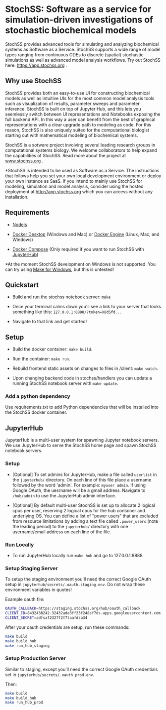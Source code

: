 # StochSS: Software as a service for simulation-driven investigations of stochastic biochemical models

StochSS provides advanced tools for simulating and analyzing biochemical systems as Software as a Service. StochSS supports a wide range of model types ranging from continuous ODEs to discrete (spatial) stochastic simulations as well as advanced model analysis workflows. Try out StochSS here: https://app.stochss.org .

## Why use StochSS
StochSS provides both an easy-to-use UI for constructing biochemical models as well as intuitive UIs for the most common model analysis tools such as visualization of results, parameter sweeps and parameter inference. StochSS is built on top of Jupyter Hub, and this lets you seemlessly switch between UI representations and Notebooks exposing the full backend API. In this way a user can benefit from the best of graphical representations with a clear upgrade path to modeling as code. For this reason, StochSS is also uniquely suited for the computational biologist starting out with mathematical modeling of biochemical systems. 

StochSS is a sotware project involving several leading research groups in computational systems biology. We welcome collaborators to help expand the capabilities of StochSS. Read more about the project at www.stochss.org .   

*StochSS is intended to be used as Software as a Service. The instructions that follows help you set your own local development environment or deploy your own instance as SaaS. If you intend to mainly use StochSS for modeling, simulation and model analysis, consider using the hosted deployment at http://app.stochss.org which you can access without any installation. 

## Requirements

- [Nodejs](https://nodejs.org/)

- [Docker Desktop](https://www.docker.com/products/docker-desktop) (Windows and Mac) or [Docker Engine](https://docs.docker.com/install/) (Linux, Mac, and Windows)

- [Docker Compose](https://docs.docker.com/compose/install/) (Only required if you want to run StochSS with [JupyterHub](https://jupyterhub.readthedocs.io/en/stable/#))

*At the moment StochSS development on Windows is not supported. You can try using [Make for Windows](http://gnuwin32.sourceforge.net/packages/make.htm), but this is untested!

## Quickstart

- Build and run the stochss notebook server: `make`

- Once your terminal calms down you'll see a link to your server that looks something like this: `127.0.0.1:8888/?token=X8dSfd...`


- Navigate to that link and get started!

## Setup

- Build the docker container: `make build`.

- Run the container: `make run`.

- Rebuild frontend static assets on changes to files in /client:  `make watch`.

- Upon changing backend code in stochss/handlers you can update a running StochSS notebook server  with `make update`.

### Add a python dependency

Use requirements.txt to add Python dependencies that will be installed into the StochSS docker container.

## JupyterHub

JupyterHub is a multi-user system for spawning Jupyter notebook servers. We use JupyterHub to serve the StochSS home page and spawn StochSS notebook servers.

### Setup

- [Optional] To set admins for JupyterHub, make a file called `userlist` in the `jupyterhub/` directory. On each line of this file place a username followed by the word 'admin'. For example: `myuser admin`. If using Google OAuth, the uesrname will be a gmail address. Navigate to `/hub/admin` to use the JupyterHub admin interface.

- [Optional] By default multi-user StochSS is set up to allocate 2 logical cpus per user, reserving 2 logical cpus for the hub container and underlying OS. You can define a list of "power users" that are excluded from resource limitations by adding a text file called `.power_users` (note the leading period) to the `jupyterhub/` directory with one username/email address on each line of the file.

### Run Locally

- To run JupyterHub locally run `make hub` and go to 127.0.0.1:8888.

### Setup Staging Server

To setup the staging environment you'll need the correct Google OAuth setup in `jupyterhub/secrets/.oauth.staging.env`. Do not wrap these environment variables in quotes!

Example oauth file:

```bash
OAUTH_CALLBACK=https://staging.stochss.org/hub/oauth_callback
CLIENT_ID=8432438242-32432ada3ff23f248sf7ds.apps.googleusercontent.com
CLIENT_SECRET=adfsaf2327f2f7taafdsa34
```

After your oauth credentials are setup, run these commands:

```bash
make build
make build_hub
make run_hub_staging
```

### Setup Production Server

Similar to staging, except you'll need the correct Google OAuth credentials set in `jupyterhub/secrets/.oauth.prod.env`.

Then:

```bash
make build
make build_hub
make run_hub_prod
```

